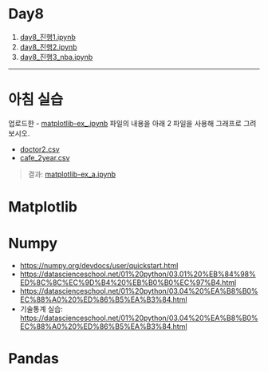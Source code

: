 # Day8

1. [day8_진행1.ipynb](./day8_진행1.ipynb)
1. [day8_진행2.ipynb](./day8_진행2.ipynb)
1. [day8_진행3_nba.ipynb](./day8_진행3_nba.ipynb)

---

# 아침 실습

업로드한 - [matplotlib-ex_.ipynb](./matplotlib-ex_.ipynb) 파일의 내용을 아래 2 파일을 사용해 그래프로 그려보시오.

- [doctor2.csv](./doctor2.csv)
- [cafe_2year.csv](./cafe_2year.csv)

> 결과: [matplotlib-ex_a.ipynb](./matplotlib-ex_a.ipynb)

# Matplotlib

# Numpy


- https://numpy.org/devdocs/user/quickstart.html
- https://datascienceschool.net/01%20python/03.01%20%EB%84%98%ED%8C%8C%EC%9D%B4%20%EB%B0%B0%EC%97%B4.html
- https://datascienceschool.net/01%20python/03.04%20%EA%B8%B0%EC%88%A0%20%ED%86%B5%EA%B3%84.html
- 기술통계 실습: https://datascienceschool.net/01%20python/03.04%20%EA%B8%B0%EC%88%A0%20%ED%86%B5%EA%B3%84.html
 



# Pandas

